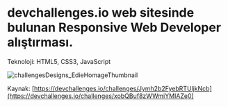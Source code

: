 # devchallenges.io web sitesinde bulunan Responsive Web Developer alıştırması.

Teknoloji: HTML5, CSS3, JavaScript
<br />

![challengesDesigns_EdieHomageThumbnail](https://github.com/ndemir9/devchallenges.io-edie-homepage/assets/73329877/19a27215-0cf5-456c-ac48-a0875dfb50eb)


Kaynak: [https://devchallenges.io/challenges/Jymh2b2FyebRTUljkNcb](https://devchallenges.io/challenges/xobQBuf8zWWmiYMIAZe0)
<br />

